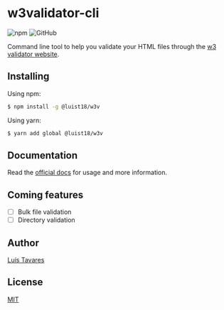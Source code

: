 # w3validator-cli

![npm](https://img.shields.io/npm/v/@luist18/w3v?logo=npm)
![GitHub](https://img.shields.io/github/license/luist18/w3validator-cli?color=blue)

Command line tool to help you validate your HTML files through the [w3 validator website](https://validator.w3.org/).

## Installing

Using npm:

```bash
$ npm install -g @luist18/w3v
```

Using yarn:

```bash
$ yarn add global @luist18/w3v
```

## Documentation

Read the [official docs](https://github.com/luist18/w3validator-cli/docs/commands.md) for usage and more information.

## Coming features

- [ ] Bulk file validation
- [ ] Directory validation

## Author

[Luís Tavares](https://github.com/luist18)

## License

[MIT](LICENSE)
